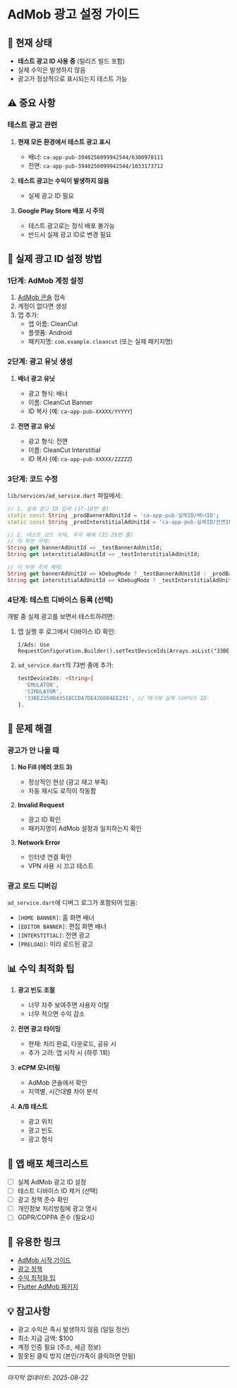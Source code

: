 # AdMob 광고 설정 가이드

## 📱 현재 상태
- **테스트 광고 ID 사용 중** (릴리즈 빌드 포함)
- 실제 수익은 발생하지 않음
- 광고가 정상적으로 표시되는지 테스트 가능

## ⚠️ 중요 사항

### 테스트 광고 관련
1. **현재 모든 환경에서 테스트 광고 표시**
   - 배너: `ca-app-pub-3940256099942544/6300978111`
   - 전면: `ca-app-pub-3940256099942544/1033173712`

2. **테스트 광고는 수익이 발생하지 않음**
   - 실제 광고 ID 필요

3. **Google Play Store 배포 시 주의**
   - 테스트 광고로는 정식 배포 불가능
   - 반드시 실제 광고 ID로 변경 필요

## 🚀 실제 광고 ID 설정 방법

### 1단계: AdMob 계정 설정
1. [AdMob 콘솔](https://apps.admob.com) 접속
2. 계정이 없다면 생성
3. 앱 추가:
   - 앱 이름: CleanCut
   - 플랫폼: Android
   - 패키지명: `com.example.cleancut` (또는 실제 패키지명)

### 2단계: 광고 유닛 생성
1. **배너 광고 유닛**
   - 광고 형식: 배너
   - 이름: CleanCut Banner
   - ID 복사 (예: `ca-app-pub-XXXXX/YYYYY`)

2. **전면 광고 유닛**
   - 광고 형식: 전면
   - 이름: CleanCut Interstitial
   - ID 복사 (예: `ca-app-pub-XXXXX/ZZZZZ`)

### 3단계: 코드 수정
`lib/services/ad_service.dart` 파일에서:

```dart
// 1. 실제 광고 ID 입력 (17-18번 줄)
static const String _prodBannerAdUnitId = 'ca-app-pub-실제ID/배너ID';
static const String _prodInterstitialAdUnitId = 'ca-app-pub-실제ID/전면ID';

// 2. 테스트 코드 삭제, 주석 해제 (22-25번 줄)
// 이 부분 삭제:
String get bannerAdUnitId => _testBannerAdUnitId;
String get interstitialAdUnitId => _testInterstitialAdUnitId;

// 이 부분 주석 해제:
String get bannerAdUnitId => kDebugMode ? _testBannerAdUnitId : _prodBannerAdUnitId;
String get interstitialAdUnitId => kDebugMode ? _testInterstitialAdUnitId : _prodInterstitialAdUnitId;
```

### 4단계: 테스트 디바이스 등록 (선택)
개발 중 실제 광고를 보면서 테스트하려면:

1. 앱 실행 후 로그에서 디바이스 ID 확인:
   ```
   I/Ads: Use RequestConfiguration.Builder().setTestDeviceIds(Arrays.asList("33BE2250B43518CCDA7DE426D04EE231"))
   ```

2. `ad_service.dart`의 73번 줄에 추가:
   ```dart
   testDeviceIds: <String>[
     'EMULATOR',
     'SIMULATOR',
     '33BE2250B43518CCDA7DE426D04EE231', // 여기에 실제 디바이스 ID
   ],
   ```

## 🐛 문제 해결

### 광고가 안 나올 때
1. **No Fill (에러 코드 3)**
   - 정상적인 현상 (광고 재고 부족)
   - 자동 재시도 로직이 작동함

2. **Invalid Request**
   - 광고 ID 확인
   - 패키지명이 AdMob 설정과 일치하는지 확인

3. **Network Error**
   - 인터넷 연결 확인
   - VPN 사용 시 끄고 테스트

### 광고 로드 디버깅
`ad_service.dart`에 디버그 로그가 포함되어 있음:
- `[HOME BANNER]`: 홈 화면 배너
- `[EDITOR BANNER]`: 편집 화면 배너
- `[INTERSTITIAL]`: 전면 광고
- `[PRELOAD]`: 미리 로드된 광고

## 📊 수익 최적화 팁

1. **광고 빈도 조절**
   - 너무 자주 보여주면 사용자 이탈
   - 너무 적으면 수익 감소

2. **전면 광고 타이밍**
   - 현재: 처리 완료, 다운로드, 공유 시
   - 추가 고려: 앱 시작 시 (하루 1회)

3. **eCPM 모니터링**
   - AdMob 콘솔에서 확인
   - 지역별, 시간대별 차이 분석

4. **A/B 테스트**
   - 광고 위치
   - 광고 빈도
   - 광고 형식

## 📱 앱 배포 체크리스트

- [ ] 실제 AdMob 광고 ID 설정
- [ ] 테스트 디바이스 ID 제거 (선택)
- [ ] 광고 정책 준수 확인
- [ ] 개인정보 처리방침에 광고 명시
- [ ] GDPR/COPPA 준수 (필요시)

## 🔗 유용한 링크

- [AdMob 시작 가이드](https://developers.google.com/admob/flutter/quick-start)
- [광고 정책](https://support.google.com/admob/answer/6128543)
- [수익 최적화 팁](https://admob.google.com/home/resources/optimize-ad-revenue/)
- [Flutter AdMob 패키지](https://pub.dev/packages/google_mobile_ads)

## 💡 참고사항

- 광고 수익은 즉시 발생하지 않음 (일일 정산)
- 최소 지급 금액: $100
- 계정 인증 필요 (주소, 세금 정보)
- 잘못된 클릭 방지 (본인/가족이 클릭하면 안됨)

---
*마지막 업데이트: 2025-08-22*